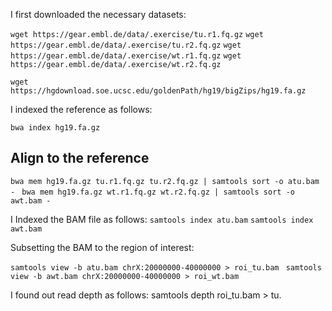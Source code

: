 I first downloaded the necessary datasets:

`wget https://gear.embl.de/data/.exercise/tu.r1.fq.gz`
`wget https://gear.embl.de/data/.exercise/tu.r2.fq.gz`
`wget https://gear.embl.de/data/.exercise/wt.r1.fq.gz`
`wget https://gear.embl.de/data/.exercise/wt.r2.fq.gz`


`wget https://hgdownload.soe.ucsc.edu/goldenPath/hg19/bigZips/hg19.fa.gz`


I indexed the reference as follows: 

`bwa index hg19.fa.gz` 

## Align to the reference

`bwa mem hg19.fa.gz tu.r1.fq.gz tu.r2.fq.gz | samtools sort -o atu.bam - ` 
`bwa mem hg19.fa.gz wt.r1.fq.gz wt.r2.fq.gz | samtools sort -o awt.bam - `

I Indexed the BAM file as follows: 
`samtools index atu.bam`
`samtools index awt.bam`

Subsetting the BAM to the region of interest: 

`samtools view -b atu.bam chrX:20000000-40000000 > roi_tu.bam `
`samtools view -b awt.bam chrX:20000000-40000000 > roi_wt.bam `


I found out read depth as follows: 
samtools depth roi_tu.bam > tu.


